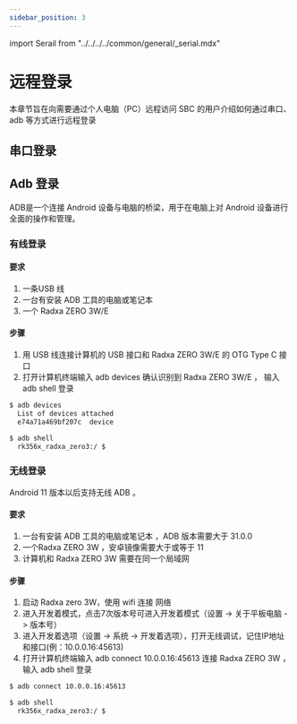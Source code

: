 ```yaml
---
sidebar_position: 3
---
```


import Serail from "../../../../common/general/\_serial.mdx"

# 远程登录

本章节旨在向需要通过个人电脑（PC）远程访问 SBC 的用户介绍如何通过串口、adb 等方式进行远程登录

## 串口登录

<Serail platform="rk" />

## Adb 登录

ADB是一个连接 Android 设备与电脑的桥梁，用于在电脑上对 Android 设备进行全面的操作和管理。

### 有线登录

#### 要求

1. 一条USB 线
2. 一台有安装 ADB 工具的电脑或笔记本
3. 一个 Radxa ZERO 3W/E

#### 步骤

1. 用 USB 线连接计算机的 USB 接口和 Radxa ZERO 3W/E 的 OTG Type C 接口
2. 打开计算机终端输入 adb devices 确认识别到 Radxa ZERO 3W/E ，
   输入 adb shell 登录

```bash
$ adb devices
  List of devices attached
  e74a71a469bf207c	device

$ adb shell
  rk356x_radxa_zero3:/ $
```

### 无线登录

Android 11 版本以后支持无线 ADB 。

#### 要求

1. 一台有安装 ADB 工具的电脑或笔记本 ，ADB 版本需要大于 31.0.0
2. 一个Radxa ZERO 3W ，安卓镜像需要大于或等于 11
3. 计算机和 Radxa ZERO 3W 需要在同一个局域网

#### 步骤

1. 启动 Radxa zero 3W，使用 wifi 连接 网络
2. 进入开发着模式，点击7次版本号可进入开发着模式（设置 -> 关于平板电脑 -> 版本号）
3. 进入开发着选项（设置 -> 系统 -> 开发着选项），打开无线调试，记住IP地址和接口(例：10.0.0.16:45613)
4. 打开计算机终端输入 adb connect 10.0.0.16:45613 连接 Radxa ZERO 3W ，输入 adb shell 登录

```bash
$ adb connect 10.0.0.16:45613

$ adb shell
  rk356x_radxa_zero3:/ $

```
